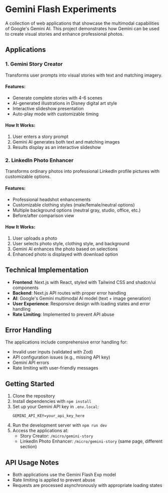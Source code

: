 # Gemini Flash Experiments

A collection of web applications that showcase the multimodal capabilities of Google's Gemini AI. This project demonstrates how Gemini can be used to create visual stories and enhance professional photos.

## Applications

### 1. Gemini Story Creator

Transforms user prompts into visual stories with text and matching imagery.

#### Features:
- Generate complete stories with 4-6 scenes
- AI-generated illustrations in Disney digital art style
- Interactive slideshow presentation
- Auto-play mode with customizable timing

#### How It Works:
1. User enters a story prompt
2. Gemini AI generates both text and matching images
3. Results display as an interactive slideshow

### 2. LinkedIn Photo Enhancer

Transforms ordinary photos into professional LinkedIn profile pictures with customizable options.

#### Features:
- Professional headshot enhancements
- Customizable clothing styles (male/female/neutral options)
- Multiple background options (neutral gray, studio, office, etc.)
- Before/after comparison view

#### How It Works:
1. User uploads a photo
2. User selects photo style, clothing style, and background
3. Gemini AI enhances the photo based on selections
4. Enhanced photo is displayed with download option

## Technical Implementation

- **Frontend**: Next.js with React, styled with Tailwind CSS and shadcn/ui components
- **Backend**: Next.js API routes with proper error handling
- **AI**: Google's Gemini multimodal AI model (text + image generation)
- **User Experience**: Responsive design with loading states and error handling
- **Rate Limiting**: Implemented to prevent API abuse

## Error Handling

The applications include comprehensive error handling for:

- Invalid user inputs (validated with Zod)
- API configuration issues (e.g., missing API key)
- Gemini API errors
- Rate limiting with user-friendly messages

## Getting Started

1. Clone the repository
2. Install dependencies with `npm install`
3. Set up your Gemini API key in `.env.local`:
   ```
   GEMINI_API_KEY=your_api_key_here
   ```
4. Run the development server with `npm run dev`
5. Access the applications at:
   - Story Creator: `/micro/gemini-story`
   - LinkedIn Photo Enhancer: `/micro/gemini-story` (same page, different section)

## API Usage Notes

- Both applications use the Gemini Flash Exp model
- Rate limiting is applied to prevent abuse
- Requests are processed asynchronously with appropriate loading states
